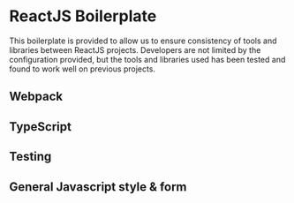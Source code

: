# ReactJS Boilerplate

This boilerplate is provided to allow us to ensure consistency of tools and libraries between ReactJS projects. Developers are not limited by the configuration provided, but the tools and libraries used has been tested and found to work well on previous projects.

## Webpack

## TypeScript

## Testing

## General Javascript style & form

